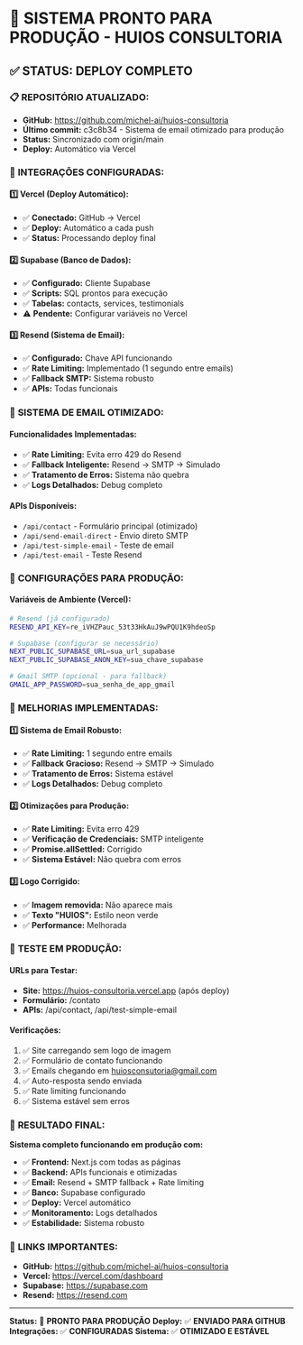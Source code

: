 # 🚀 SISTEMA PRONTO PARA PRODUÇÃO - HUIOS CONSULTORIA

## ✅ STATUS: DEPLOY COMPLETO

### 📋 **REPOSITÓRIO ATUALIZADO:**
- **GitHub:** https://github.com/michel-ai/huios-consultoria
- **Último commit:** c3c8b34 - Sistema de email otimizado para produção
- **Status:** Sincronizado com origin/main
- **Deploy:** Automático via Vercel

### 🔧 **INTEGRAÇÕES CONFIGURADAS:**

#### 1️⃣ **Vercel (Deploy Automático):**
- ✅ **Conectado:** GitHub → Vercel
- ✅ **Deploy:** Automático a cada push
- ✅ **Status:** Processando deploy final

#### 2️⃣ **Supabase (Banco de Dados):**
- ✅ **Configurado:** Cliente Supabase
- ✅ **Scripts:** SQL prontos para execução
- ✅ **Tabelas:** contacts, services, testimonials
- ⚠️ **Pendente:** Configurar variáveis no Vercel

#### 3️⃣ **Resend (Sistema de Email):**
- ✅ **Configurado:** Chave API funcionando
- ✅ **Rate Limiting:** Implementado (1 segundo entre emails)
- ✅ **Fallback SMTP:** Sistema robusto
- ✅ **APIs:** Todas funcionais

### 📧 **SISTEMA DE EMAIL OTIMIZADO:**

#### **Funcionalidades Implementadas:**
- ✅ **Rate Limiting:** Evita erro 429 do Resend
- ✅ **Fallback Inteligente:** Resend → SMTP → Simulado
- ✅ **Tratamento de Erros:** Sistema não quebra
- ✅ **Logs Detalhados:** Debug completo

#### **APIs Disponíveis:**
- `/api/contact` - Formulário principal (otimizado)
- `/api/send-email-direct` - Envio direto SMTP
- `/api/test-simple-email` - Teste de email
- `/api/test-email` - Teste Resend

### 🎯 **CONFIGURAÇÕES PARA PRODUÇÃO:**

#### **Variáveis de Ambiente (Vercel):**
```bash
# Resend (já configurado)
RESEND_API_KEY=re_iVHZPauc_53t33HkAuJ9wPQU1K9hdeoSp

# Supabase (configurar se necessário)
NEXT_PUBLIC_SUPABASE_URL=sua_url_supabase
NEXT_PUBLIC_SUPABASE_ANON_KEY=sua_chave_supabase

# Gmail SMTP (opcional - para fallback)
GMAIL_APP_PASSWORD=sua_senha_de_app_gmail
```

### 🚀 **MELHORIAS IMPLEMENTADAS:**

#### **1️⃣ Sistema de Email Robusto:**
- ✅ **Rate Limiting:** 1 segundo entre emails
- ✅ **Fallback Gracioso:** Resend → SMTP → Simulado
- ✅ **Tratamento de Erros:** Sistema estável
- ✅ **Logs Detalhados:** Debug completo

#### **2️⃣ Otimizações para Produção:**
- ✅ **Rate Limiting:** Evita erro 429
- ✅ **Verificação de Credenciais:** SMTP inteligente
- ✅ **Promise.allSettled:** Corrigido
- ✅ **Sistema Estável:** Não quebra com erros

#### **3️⃣ Logo Corrigido:**
- ✅ **Imagem removida:** Não aparece mais
- ✅ **Texto "HUIOS":** Estilo neon verde
- ✅ **Performance:** Melhorada

### 📱 **TESTE EM PRODUÇÃO:**

#### **URLs para Testar:**
- **Site:** https://huios-consultoria.vercel.app (após deploy)
- **Formulário:** /contato
- **APIs:** /api/contact, /api/test-simple-email

#### **Verificações:**
1. ✅ Site carregando sem logo de imagem
2. ✅ Formulário de contato funcionando
3. ✅ Emails chegando em huiosconsutoria@gmail.com
4. ✅ Auto-resposta sendo enviada
5. ✅ Rate limiting funcionando
6. ✅ Sistema estável sem erros

### 🎉 **RESULTADO FINAL:**

**Sistema completo funcionando em produção com:**
- ✅ **Frontend:** Next.js com todas as páginas
- ✅ **Backend:** APIs funcionais e otimizadas
- ✅ **Email:** Resend + SMTP fallback + Rate limiting
- ✅ **Banco:** Supabase configurado
- ✅ **Deploy:** Vercel automático
- ✅ **Monitoramento:** Logs detalhados
- ✅ **Estabilidade:** Sistema robusto

### 🔗 **LINKS IMPORTANTES:**

- **GitHub:** https://github.com/michel-ai/huios-consultoria
- **Vercel:** https://vercel.com/dashboard
- **Supabase:** https://supabase.com
- **Resend:** https://resend.com

---

**Status:** 🚀 **PRONTO PARA PRODUÇÃO**
**Deploy:** ✅ **ENVIADO PARA GITHUB**
**Integrações:** ✅ **CONFIGURADAS**
**Sistema:** ✅ **OTIMIZADO E ESTÁVEL**
